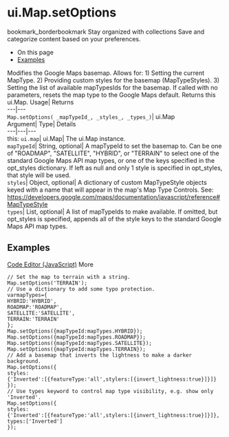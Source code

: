  
#  ui.Map.setOptions 
bookmark_borderbookmark Stay organized with collections  Save and categorize content based on your preferences.
  * On this page
  * [Examples](https://developers.google.com/earth-engine/apidocs/ui-map-setoptions#examples)


Modifies the Google Maps basemap. Allows for: 1) Setting the current MapType. 2) Providing custom styles for the basemap (MapTypeStyles). 3) Setting the list of available mapTypesIds for the basemap. 
If called with no parameters, resets the map type to the Google Maps default.
Returns this ui.Map.
Usage| Returns  
---|---  
`Map.setOptions( _mapTypeId_, _styles_, _types_)`| ui.Map  
Argument| Type| Details  
---|---|---  
this: `ui.map`| ui.Map| The ui.Map instance.  
`mapTypeId`| String, optional| A mapTypeId to set the basemap to. Can be one of "ROADMAP", "SATELLITE", "HYBRID", or "TERRAIN" to select one of the standard Google Maps API map types, or one of the keys specified in the opt_styles dictionary. If left as null and only 1 style is specified in opt_styles, that style will be used.  
`styles`| Object, optional| A dictionary of custom MapTypeStyle objects keyed with a name that will appear in the map's Map Type Controls. See: https://developers.google.com/maps/documentation/javascript/reference#MapTypeStyle  
`types`| List, optional| A list of mapTypeIds to make available. If omitted, but opt_styles is specified, appends all of the style keys to the standard Google Maps API map types.  
## Examples
[Code Editor (JavaScript)](https://developers.google.com/earth-engine/apidocs/ui-map-setoptions#code-editor-javascript-sample) More
```
// Set the map to terrain with a string.
Map.setOptions('TERRAIN');
// Use a dictionary to add some typo protection.
varmapTypes={
HYBRID:'HYBRID',
ROADMAP:'ROADMAP',
SATELLITE:'SATELLITE',
TERRAIN:'TERRAIN'
};
Map.setOptions({mapTypeId:mapTypes.HYBRID});
Map.setOptions({mapTypeId:mapTypes.ROADMAP});
Map.setOptions({mapTypeId:mapTypes.SATELLITE});
Map.setOptions({mapTypeId:mapTypes.TERRAIN});
// Add a basemap that inverts the lightness to make a darker background.
Map.setOptions({
styles:
{'Inverted':[{featureType:'all',stylers:[{invert_lightness:true}]}]}
});
// Use types keyword to control map type visibility, e.g. show only 'Inverted'.
Map.setOptions({
styles:
{'Inverted':[{featureType:'all',stylers:[{invert_lightness:true}]}]},
types:['Inverted']
});
```

